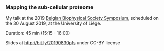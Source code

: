 ### Mapping the sub-cellular proteome

My talk at the 2019 [Belgian Biophysical Society
Symposium](https://www.sciences.uliege.be/cms/c_4944765/en/protein-folding-and-stability),
scheduled on the 30 August 2019, at the University of Liège.

Duration: 45 min (15:15 - 16:00)

Slides at http://bit.ly/20190830pfs under CC-BY license




